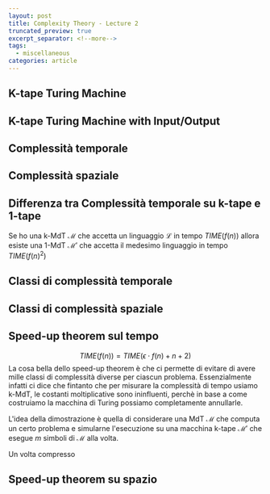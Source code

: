```yaml
---
layout: post
title: Complexity Theory - Lecture 2
truncated_preview: true
excerpt_separator: <!--more-->
tags:
  - miscellaneous
categories: article
---
```

<!--more-->

## K-tape Turing Machine

## K-tape Turing Machine with Input/Output

## Complessità temporale

## Complessità spaziale

## Differenza tra Complessità temporale su k-tape e 1-tape 
Se ho una k-MdT $\mathcal{M}$ che accetta un linguaggio $\mathcal{L}$ in tempo $TIME(f(n))$ allora esiste una 1-MdT $\mathcal{M}'$ che accetta il medesimo linguaggio in tempo $TIME(f(n)^2)$


## Classi di complessità temporale


## Classi di complessità spaziale



## Speed-up theorem sul tempo

$$
TIME(f(n)) = TIME(\epsilon \cdot f(n)+n+2)
$$
La cosa bella dello speed-up theorem è che ci permette di evitare di avere mille classi di complessità diverse per ciascun problema. Essenzialmente infatti ci dice che fintanto che per misurare la complessità di tempo usiamo k-MdT,  le costanti moltiplicative sono ininfluenti, perchè in base a come costruiamo la macchina di Turing possiamo completamente annullarle. 


L'idea della dimostrazione è quella di considerare una MdT $\mathcal{{M}}$ che computa un certo problema e simularne l'esecuzione su una macchina k-tape $\mathcal{M}'$ che esegue $m$ simboli di $\mathcal{M}$ alla volta.

Un volta compresso 

## Speed-up theorem su spazio

